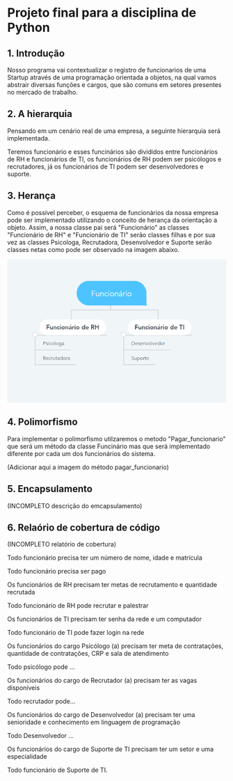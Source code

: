 # Projeto final para a disciplina de Python

## 1. Introdução

Nosso programa vai contextualizar o registro de funcionarios de uma Startup  através de uma programação orientada a objetos, na qual vamos abstrair diversas funções e cargos, que são comuns em setores presentes no mercado de trabalho.  

## 2. A hierarquia

Pensando em um cenário real de uma empresa, a seguinte hierarquia será implementada. 

Teremos funcionário e esses funcinários são divididos entre funcionários de RH e funcionários de TI, os funcionários de RH podem ser psicólogos e recrutadores, já os funcionários de TI podem ser desenvolvedores e suporte.

## 3. Herança

Como é possível perceber, o esquema de funcionários da nossa empresa pode ser implementado utilizando o conceito de herança da orientação a objeto. Assim, a nossa classe pai será "Funcionário" as classes "Funcionário de RH" e "Funcionário de TI" serão classes filhas e por sua vez as classes Psicologa, Recrutadora, Desenvolvedor e Suporte serão classes netas como pode ser observado na imagem abaixo.

![3.1](Imagens/hierarquiaFunc.png)

## 4. Polimorfismo

Para implementar o polimorfismo utilzaremos o metodo "Pagar_funcionario" que será um método da classe Funcinário mas que será implementado diferente por cada um dos funcionários do sistema.

(Adicionar aqui a imagem do método pagar_funcionario)

## 5. Encapsulamento

(INCOMPLETO descrição do emcapsulamento)

## 6. Relaório de cobertura de código

(INCOMPLETO relatório de cobertura)

Todo funcionário precisa ter um número de nome, idade e matrícula  

Todo funcionário precisa ser pago

Os funcionários de RH precisam  ter metas de 
recrutamento e quantidade recrutada

Todo funcionário de RH pode recrutar e palestrar

Os funcionários de TI precisam ter senha da rede e um computador

Todo funcionário de TI pode fazer login na rede

Os funcionários do cargo Psicólogo (a) precisam ter meta de contratações, quantidade de contratações, CRP e sala de atendimento

Todo psicólogo pode ...

Os funcionários do cargo de Recrutador (a) precisam ter as vagas disponíveis

Todo recrutador pode...

Os funcionários do cargo de Desenvolvedor (a) precisam ter uma senioridade e conhecimento em linguagem de programação

Todo Desenvolvedor ...

Os funcionários do cargo de Suporte de TI precisam ter um setor e uma especialidade

Todo funcionário de Suporte de TI.